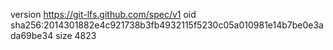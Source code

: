 version https://git-lfs.github.com/spec/v1
oid sha256:2014301882e4c921738b3fb4932115f5230c05a010981e14b7be0e3ada69be34
size 4823
